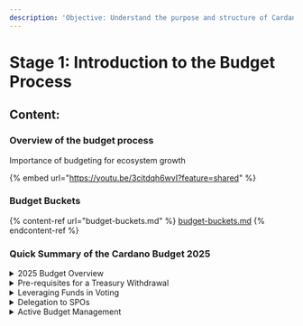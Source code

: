 ```yaml
---
description: 'Objective: Understand the purpose and structure of Cardano’s budget process.'
---
```


# Stage 1: Introduction to the Budget Process

## Content:

### Overview of the budget process

&#x20;Importance of budgeting for ecosystem growth

{% embed url="https://youtu.be/3citdqh6wvI?feature=shared" %}

### Budget Buckets

{% content-ref url="budget-buckets.md" %}
[budget-buckets.md](budget-buckets.md)
{% endcontent-ref %}



### Quick Summary of the Cardano Budget 2025

<details>

<summary>2025 Budget Overview  </summary>

🔹Estimated budget: 300m - 500m [$ADA](https://x.com/search?q=%24ADA\&src=cashtag\_click) &#x20;

🔹Each committee has a dedicated budget, overseen by the Budget Committee for efficient and impactful fund use.

</details>

<details>

<summary>Pre-requisites for a Treasury Withdrawal </summary>

🔹Net Change Limit: A defined cap on the maximum ADA that can be withdrawn within a set period, specified via an info action, e.g., 73 epochs and 300m [$ADA](https://x.com/search?q=%24ADA\&src=cashtag\_click)&#x20;

🔹Budget Info Action: A detailed budget breakdown must be approved before any treasury withdrawal can occur.

</details>

<details>

<summary>Leveraging Funds in Voting</summary>

🔹 $ADA from budget may be used in voting processes. Intersect currently does not recommend voting with the ADA, and will follow DRep recommendations as to when voting would be appropriate with the ADA withdrawn via treasury action.

🔹 Decisions ultimately rest with Intersect members, the DReps, and the Constitutional Committee, keeping power in the hands of the community

</details>

<details>

<summary>Delegation to SPOs</summary>

🔹 Funds received via treasury withdrawal could be delegated to SPOs. A working group will be proposed to determine where (e.g. solo stake pool operators, less than X delegation, more than Y delegation, etc), how long (monthly, quarterly, etc) and how much (5m increments? 10m?)

&#x20;

</details>

<details>

<summary>Active Budget Management</summary>

🔹 Limited to SPO delegations in 2025&#x20;

🔹 Safety and responsible management of funds are top priorities

</details>
